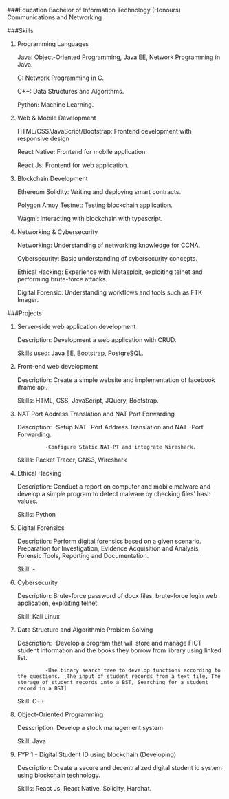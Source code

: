 ###Education
Bachelor of Information Technology (Honours) Communications and Networking

###Skills
1. Programming Languages

   Java: Object-Oriented Programming, Java EE, Network Programming in Java.

   C: Network Programming in C.
   
   C++: Data Structures and Algorithms.
   
   Python: Machine Learning.
   
3. Web & Mobile Development
   
   HTML/CSS/JavaScript/Bootstrap: Frontend development with responsive design
   
   React Native: Frontend for mobile application.
   
   React Js: Frontend for web application.
   
5. Blockchain Development
   
   Ethereum Solidity: Writing and deploying smart contracts.
   
   Polygon Amoy Testnet: Testing blockchain application.
   
   Wagmi: Interacting with blockchain with typescript.
   
7. Networking & Cybersecurity
   
   Networking: Understanding of networking knowledge for CCNA.
   
   Cybersecurity: Basic understanding of cybersecurity concepts.
   
   Ethical Hacking: Experience with Metasploit, exploiting telnet and performing brute-force attacks.
   
   Digital Forensic: Understanding workflows and tools such as FTK Imager.

###Projects
1. Server-side web application development
 
   Description: Development a web application with CRUD.
   
   Skills used: Java EE, Bootstrap, PostgreSQL.

2. Front-end web development
    
   Description: Create a simple website and implementation of facebook iframe api.
   
   Skills: HTML, CSS, JavaScript, JQuery, Bootstrap.

3. NAT Port Address Translation and NAT Port Forwarding

   Description: -Setup NAT -Port Address Translation and NAT -Port Forwarding.
   
                -Configure Static NAT-PT and integrate Wireshark.

   Skills: Packet Tracer, GNS3, Wireshark

5. Ethical Hacking

   Description: Conduct a report on computer and mobile malware and develop a simple program to detect malware by checking files' hash values.

   Skills: Python

6. Digital Forensics

   Description: Perform digital forensics based on a given scenario. Preparation for Investigation, Evidence Acquisition and Analysis, Forensic Tools, Reporting and Documentation.

   Skill: -

7. Cybersecurity

   Description: Brute-force password of docx files, brute-force login web application, exploiting telnet.

   Skill: Kali Linux

8. Data Structure and Algorithmic Problem Solving

   Description: -Develop a program that will store and manage FICT student information and the books they borrow from library using linked list.

                -Use binary search tree to develop functions according to the questions. [The input of student records from a text file, The storage of student records into a BST, Searching for a student record in a BST]

   Skill: C++

9. Object-Oriented Programming

   Desscription: Develop a stock management system

   Skill: Java

10. FYP 1 - Digital Student ID using blockchain (Developing)

    Description: Create a secure and decentralized digital student id system using blockchain technology.

    Skills: React Js, React Native, Solidity, Hardhat.
